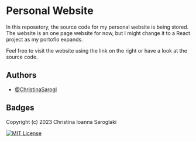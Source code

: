 
# Personal Website

In this reposetory, the source code for my personal website is being stored. The website is an one page website for now, but I might change it to a React project as my portofio expands.

Feel free to visit the website using the link on the right or have a look at the source code.

## Authors

- [@ChristinaSarogl](https://github.com/ChristinaSarogl)


## Badges
Copyright (c) 2023 Christina Ioanna Saroglaki

[![MIT License](https://img.shields.io/badge/License-MIT-green.svg)](https://choosealicense.com/licenses/mit/)

